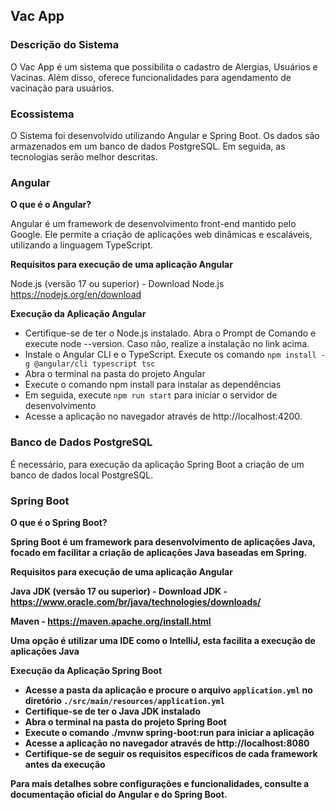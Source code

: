 ## Vac App

### Descrição do Sistema

O Vac App é um sistema que possibilita o cadastro de Alergias, Usuários e Vacinas. Além disso, oferece funcionalidades para agendamento de vacinação para usuários.

### Ecossistema

O Sistema foi desenvolvido utilizando Angular e Spring Boot. Os dados são armazenados em um banco de dados PostgreSQL. Em seguida, as tecnologias serão melhor descritas.

### Angular

<b>O que é o Angular?</b>

Angular é um framework de desenvolvimento front-end mantido pelo Google. Ele permite a criação de aplicações web dinâmicas e escaláveis, utilizando a linguagem TypeScript.

<b>Requisitos para execução de uma aplicação Angular</b>

Node.js (versão 17 ou superior) - Download Node.js https://nodejs.org/en/download

<b>Execução da Aplicação Angular</b>

- Certifique-se de ter o Node.js instalado. Abra o Prompt de Comando e execute node --version. Caso não, realize a instalação no link acima.
- Instale o Angular CLI e o TypeScript. Execute os comando `npm install -g @angular/cli typescript tsc`
- Abra o terminal na pasta do projeto Angular
- Execute o comando npm install para instalar as dependências
- Em seguida, execute `npm run start` para iniciar o servidor de desenvolvimento
- Acesse a aplicação no navegador através de http://localhost:4200.

### Banco de Dados PostgreSQL

É necessário, para execução da aplicação Spring Boot a criação de um banco de dados local PostgreSQL.

### Spring Boot

<b>O que é o Spring Boot?<b>

Spring Boot é um framework para desenvolvimento de aplicações Java, focado em facilitar a criação de aplicações Java baseadas em Spring.

<b>Requisitos para execução de uma aplicação Angular</b>

Java JDK (versão 17 ou superior) - Download JDK - https://www.oracle.com/br/java/technologies/downloads/

Maven - https://maven.apache.org/install.html

Uma opção é utilizar uma IDE como o IntelliJ, esta facilita a execução de aplicações Java

<b>Execução da Aplicação Spring Boot</b>

- Acesse a pasta da aplicação e procure o arquivo `application.yml` no diretório `./src/main/resources/application.yml`
- Certifique-se de ter o Java JDK instalado
- Abra o terminal na pasta do projeto Spring Boot
- Execute o comando ./mvnw spring-boot:run para iniciar a aplicação
- Acesse a aplicação no navegador através de http://localhost:8080
- Certifique-se de seguir os requisitos específicos de cada framework antes da execução

Para mais detalhes sobre configurações e funcionalidades, consulte a documentação oficial do Angular e do Spring Boot.